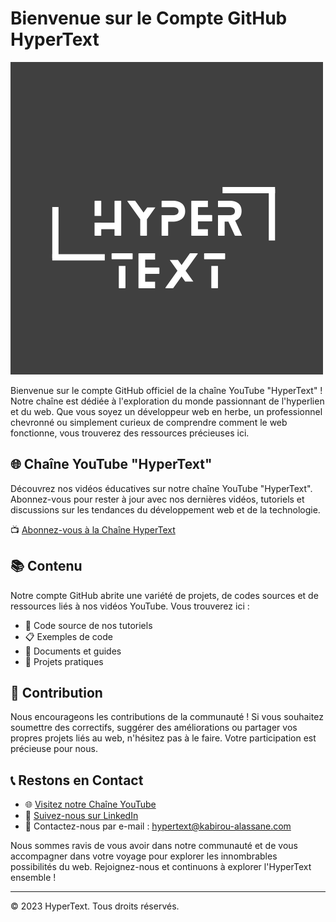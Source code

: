 # Bienvenue sur le Compte GitHub HyperText

![HyperText Logo](./original.png)

Bienvenue sur le compte GitHub officiel de la chaîne YouTube "HyperText" ! Notre chaîne est dédiée à l'exploration du monde passionnant de l'hyperlien et du web. Que vous soyez un développeur web en herbe, un professionnel chevronné ou simplement curieux de comprendre comment le web fonctionne, vous trouverez des ressources précieuses ici.

## 🌐 Chaîne YouTube "HyperText"

Découvrez nos vidéos éducatives sur notre chaîne YouTube "HyperText". Abonnez-vous pour rester à jour avec nos dernières vidéos, tutoriels et discussions sur les tendances du développement web et de la technologie.

📺 [Abonnez-vous à la Chaîne HyperText](https://www.youtube.com/@HyperText23)

## 📚 Contenu

Notre compte GitHub abrite une variété de projets, de codes sources et de ressources liés à nos vidéos YouTube. Vous trouverez ici :

- 📁 Code source de nos tutoriels
- 📋 Exemples de code
- 📝 Documents et guides
- 🧪 Projets pratiques

## 🤝 Contribution

Nous encourageons les contributions de la communauté ! Si vous souhaitez soumettre des correctifs, suggérer des améliorations ou partager vos propres projets liés au web, n'hésitez pas à le faire. Votre participation est précieuse pour nous.

## 📞 Restons en Contact

- 🌐 [Visitez notre Chaîne YouTube](https://www.youtube.com/@HyperText23)
- 👤 [Suivez-nous sur LinkedIn](linkedin.com/in/kabirou-alassane-11293524a)
- 📧 Contactez-nous par e-mail : hypertext@kabirou-alassane.com

Nous sommes ravis de vous avoir dans notre communauté et de vous accompagner dans votre voyage pour explorer les innombrables possibilités du web. Rejoignez-nous et continuons à explorer l'HyperText ensemble !

---

© 2023 HyperText. Tous droits réservés.
